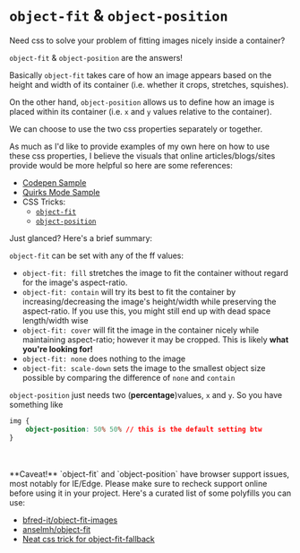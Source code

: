 # `object-fit` & `object-position`

Need css to solve your problem of fitting images nicely inside a container?

`object-fit` & `object-position` are the answers!

Basically `object-fit` takes care of how an image appears based on the height and width of its container (i.e. whether it crops, stretches, squishes).

On the other hand, `object-position` allows us to define how an image is placed within its container (i.e. `x` and `y` values relative to the container).

We can choose to use the two css properties separately or together.

As much as I'd like to provide examples of my own here on how to use these css properties, I believe the visuals that online articles/blogs/sites provide would be more helpful so here are some references:

* [Codepen Sample](https://codepen.io/dudleystorey/pen/myPZwN)
* [Quirks Mode Sample](http://www.quirksmode.org/css/images/object.html)
* CSS Tricks:
    * [`object-fit`](https://css-tricks.com/almanac/properties/o/object-fit/)
    * [`object-position`](https://css-tricks.com/almanac/properties/o/object-position/)

Just glanced? Here's a brief summary:

`object-fit` can be set with any of the ff values:

* `object-fit: fill` stretches the image to fit the container without regard for the image's aspect-ratio.
* `object-fit: contain` will try its best to fit the container by increasing/decreasing the image's height/width while preserving the aspect-ratio. If you use this, you might still end up with dead space length/width wise
* `object-fit: cover` will fit the image in the container nicely while maintaining aspect-ratio; however it may be cropped. This is likely **what you're looking for!**
* `object-fit: none` does nothing to the image
* `object-fit: scale-down` sets the image to the smallest object size possible by comparing the difference of `none` and `contain`

`object-position` just needs two (**percentage**)values, `x` and `y`. So you have something like
```css
img {
    object-position: 50% 50% // this is the default setting btw
}
```

<br>
<br>
**Caveat!** `object-fit` and `object-position` have browser support issues, most notably for IE/Edge. Please make sure to recheck support online before using it in your project. Here's a curated list of some polyfills you can use:

* [bfred-it/object-fit-images](https://github.com/bfred-it/object-fit-images)
* [anselmh/object-fit](https://github.com/anselmh/object-fit)
* [Neat css trick for object-fit-fallback](https://medium.com/@primozcigler/neat-trick-for-css-object-fit-fallback-on-edge-and-other-browsers-afbc53bbb2c3#.qct9bo6se)
